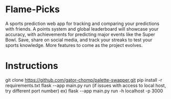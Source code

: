 # Flame-Picks

A sports prediction web app for tracking and comparing your predictions with friends. A points system and global leaderboard will showcase your accuracy, with achievements for predicting major events like the Super Bowl. Save, share on social media, and track your streaks to test your sports knowledge. More features to come as the project evolves.

# Instructions

git clone https://github.com/gator-chomp/palette-swapper.git
pip install -r requirements.txt
flask --app main.py run
(if issues with access to local host, try different port number)
ex) flask --app main.py run -h localhost -p 3000
